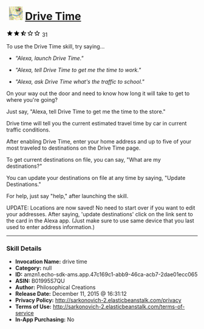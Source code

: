 # &nbsp;<img src="skill_icon" alt="Drive Time icon" width="36"> [Drive Time](http://alexa.amazon.com/#skills/amzn1.echo-sdk-ams.app.47c169c1-abb9-46ca-acb7-2dae01ecc065)
![2.3 stars](../../images/ic_star_black_18dp_1x.png)![2.3 stars](../../images/ic_star_black_18dp_1x.png)![2.3 stars](../../images/ic_star_half_black_18dp_1x.png)![2.3 stars](../../images/ic_star_border_black_18dp_1x.png)![2.3 stars](../../images/ic_star_border_black_18dp_1x.png) 31

To use the Drive Time skill, try saying...

* *"Alexa, launch Drive Time."*

* *"Alexa, tell Drive Time to get me the time to work."*

* *"Alexa, ask Drive Time what's the traffic to school."*

On your way out the door and need to know how long it will take to get to where you're going?

Just say, "Alexa, tell Drive Time to get me the time to the store." 

Drive time will tell you the current estimated travel time by car in current traffic conditions. 

After enabling Drive Time, enter your home address and up to five of your most traveled to destinations on the Drive Time page.

To get current destinations on file, you can say, "What are my destinations?"

You can update your destinations on file at any time by saying,  "Update Destinations."

For help, just say "help," after launching the skill.

UPDATE: Locations are now saved! No need to start over if you want to edit your addresses. After saying, 'update destinations' click on the link sent to the card in the Alexa app. (Just make sure to use same device that you last used to enter address information.)

***

### Skill Details

* **Invocation Name:** drive time
* **Category:** null
* **ID:** amzn1.echo-sdk-ams.app.47c169c1-abb9-46ca-acb7-2dae01ecc065
* **ASIN:** B01995S7QU
* **Author:** Philosophical Creations
* **Release Date:** December 11, 2015 @ 16:31:12
* **Privacy Policy:** http://sarkonovich-2.elasticbeanstalk.com/privacy
* **Terms of Use:** http://sarkonovich-2.elasticbeanstalk.com/terms-of-service
* **In-App Purchasing:** No
